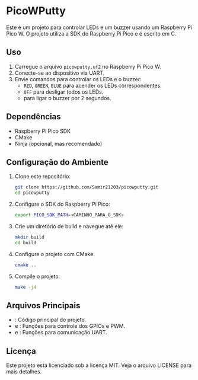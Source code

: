 # PicoWPutty

Este é um projeto para controlar LEDs e um buzzer usando um Raspberry Pi Pico W. O projeto utiliza a SDK do Raspberry Pi Pico e é escrito em C.

## Uso

1. Carregue o arquivo `picowputty.uf2` no Raspberry Pi Pico W.
2. Conecte-se ao dispositivo via UART.
3. Envie comandos para controlar os LEDs e o buzzer:
    - `RED`, `GREEN`, `BLUE` para acender os LEDs correspondentes.
    - `OFF` para desligar todos os LEDs.
    -  para ligar o buzzer por 2 segundos.

## Dependências

- Raspberry Pi Pico SDK
- CMake
- Ninja (opcional, mas recomendado)

## Configuração do Ambiente

1. Clone este repositório:
    ```sh
    git clone https://github.com/Samir21203/picowputty.git
    cd picowputty
    ```

2. Configure o SDK do Raspberry Pi Pico:
    ```sh
    export PICO_SDK_PATH=<CAMINHO_PARA_O_SDK>
    ```

3. Crie um diretório de build e navegue até ele:
    ```sh
    mkdir build
    cd build
    ```

4. Configure o projeto com CMake:
    ```sh
    cmake ..
    ```

5. Compile o projeto:
    ```sh
    make -j4
    ```

## Arquivos Principais

- : Código principal do projeto.
-  e : Funções para controle dos GPIOs e PWM.
-  e : Funções para comunicação UART.

## Licença

Este projeto está licenciado sob a licença MIT. Veja o arquivo LICENSE para mais detalhes.
